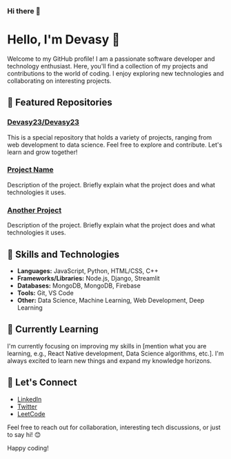 ### Hi there 👋

<!--
**Devasy23/Devasy23** is a ✨ _special_ ✨ repository because its `README.md` (this file) appears on your GitHub profile.

Here are some ideas to get you started:

- 🔭 I’m currently working on ...
- 🌱 I’m currently learning ...
- 👯 I’m looking to collaborate on ...
- 🤔 I’m looking for help with ...
- 💬 Ask me about ...
- 📫 How to reach me: ...
- 😄 Pronouns: ...
- ⚡ Fun fact: ...
-->
# Hello, I'm Devasy 👋

Welcome to my GitHub profile! I am a passionate software developer and technology enthusiast. Here, you'll find a collection of my projects and contributions to the world of coding. I enjoy exploring new technologies and collaborating on interesting projects.

## 🌟 Featured Repositories

### [Devasy23/Devasy23](https://github.com/Devasy23/Devasy23)
This is a special repository that holds a variety of projects, ranging from web development to data science. Feel free to explore and contribute. Let's learn and grow together!

### [Project Name](https://github.com/YourUsername/ProjectName)
Description of the project. Briefly explain what the project does and what technologies it uses.

### [Another Project](https://github.com/YourUsername/AnotherProject)
Description of the project. Briefly explain what the project does and what technologies it uses.

## 🚀 Skills and Technologies
- **Languages:** JavaScript, Python, HTML/CSS, C++
- **Frameworks/Libraries:** Node.js, Django, Streamlit
- **Databases:** MongoDB, MongoDB, Firebase
- **Tools:** Git, VS Code
- **Other:** Data Science, Machine Learning, Web Development, Deep Learning

## 🌱 Currently Learning
I'm currently focusing on improving my skills in [mention what you are learning, e.g., React Native development, Data Science algorithms, etc.]. I'm always excited to learn new things and expand my knowledge horizons.

## 🔗 Let's Connect
- [LinkedIn](https://www.linkedin.com/in/devasy-patel/)
- [Twitter](https://twitter.com/Delin00249280)
- [LeetCode](https://leetcode.com/devasy-patel/)

Feel free to reach out for collaboration, interesting tech discussions, or just to say hi! 😊

Happy coding!


